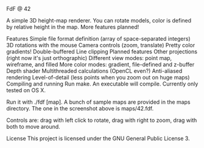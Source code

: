 FdF @ 42

A simple 3D height-map renderer. You can rotate models, color is defined by relative height in the map. More features planned!

Features
Simple file format definition (array of space-separated integers)
3D rotations with the mouse
Camera controls (zoom, translate)
Pretty color gradients!
Double-buffered
Line clipping
Planned features
Other projections (right now it's just orthographic)
Different view modes: point map, wireframe, and filled
More color modes: gradient, file-defined and z-buffer
Depth shader
Multithreaded calculations (OpenCL even?)
Anti-aliased rendering
Level-of-detail (less points when you zoom out on huge maps)
Compiling and running
Run make. An executable will compile. Currently only tested on OS X.

Run it with ./fdf [map]. A bunch of sample maps are provided in the maps directory. The one in the screenshot above is maps/42.fdf.

Controls are: drag with left click to rotate, drag with right to zoom, drag with both to move around.

License
This project is licensed under the GNU General Public License 3.
